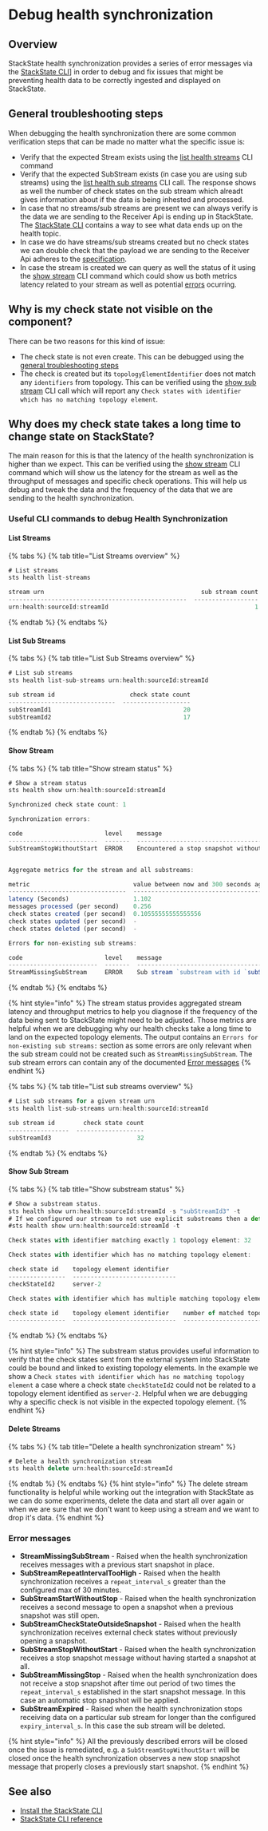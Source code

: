 # Debug health synchronization

## Overview
StackState health synchronization provides a series of error messages via the [StackState CLI](/setup/installation/cli-install.md)] in order to debug and fix issues that might be preventing health data to be correctly ingested and displayed on StackState.

## General troubleshooting steps
When debugging the health synchronization there are some common verification steps that can be made no matter what the specific issue is:
* Verify that the expected Stream exists using the [list health streams](debug-health-sync.md#list-streams) CLI command
* Verify that the expected SubStream exists (in case you are using sub streams) using the [list health sub streams](debug-health-sync.md#list-streams) CLI call. The response shows as well the number of check states on the sub stream which alreadt gives information about if the data is being inhested and processed.
* In case that no streams/sub streams are present we can always verify is the data we are sending to the Receiver Api is ending up in StackState. The [StackState CLI](../../setup/installation/cli-install.md) contains a way to see what data ends up on the health topic.
* In case we do have streams/sub streams created but no check states we can double check that the payload we are sending to the Receiver Api adheres to the [specification](/configure/health/send-health-data.md).
* In case the stream is created we can query as well the status of it using the [show stream](debug-health-sync.md#show-streams) CLI command which could show us both metrics latency related to your stream as well as potential [errors](debug-health-sync.md#error-messages) ocurring.

## Why is my check state not visible on the component?
There can be two reasons for this kind of issue:
* The check state is not even create. This can be debugged using the [general troubleshooting steps](debug-health-sync.md#general-troubleshooting-steps)
* The check is created but its `topologyElementIdentifier` does not match any `identifiers` from topology. This can be verified using the [show sub stream](debug-health-sync.md#show-sub-stream) CLI call which will report any `Check states with identifier which has no matching topology element`.

## Why does my check state takes a long time to change state on StackState?
The main reason for this is that the latency of the health synchronization is higher than we expect. This can be verified using the [show stream](debug-health-sync.md#show-streams) CLI command which will show us the latency for the stream as well as the throughput of messages and specific check operations. This will help us debug and tweak the data and the frequency of the data that we are sending to the health synchronization.

### Useful CLI commands to debug Health Synchronization
#### List Streams
{% tabs %}
{% tab title="List Streams overview" %}
```javascript
# List streams
sts health list-streams

stream urn                                            sub stream count
--------------------------------------------------  ------------------
urn:health:sourceId:streamId                                         1
```
{% endtab %}
{% endtabs %}

#### List Sub Streams
{% tabs %}
{% tab title="List Sub Streams overview" %}
```javascript
# List sub streams
sts health list-sub-streams urn:health:sourceId:streamId 

sub stream id                     check state count
------------------------------  -------------------
subStreamId1                                     20
subStreamId2                                     17
```
{% endtab %}
{% endtabs %}

#### Show Stream
{% tabs %}
{% tab title="Show stream status" %}
```javascript
# Show a stream status
sts health show urn:health:sourceId:streamId

Synchronized check state count: 1

Synchronization errors:

code                       level    message                                                        occurrence count
-------------------------  -------  -----------------------------------------------------------  ------------------
SubStreamStopWithoutStart  ERROR    Encountered a stop snapshot without seeing a start snapshot                   1


Aggregate metrics for the stream and all substreams:

metric                             value between now and 300 seconds ago    value between 300 and 600 seconds ago    value between 600 and 900 seconds ago
---------------------------------  ---------------------------------------  ---------------------------------------  ---------------------------------------
latency (Seconds)                  1.102                                    1.102                                    -
messages processed (per second)    0.256                                    0.16                                     -
check states created (per second)  0.10555555555555556                      0.10666666666666667                      -
check states updated (per second)  -                                        -                                        -
check states deleted (per second)  -                                        -                                        -

Errors for non-existing sub streams:

code                       level    message                                                                                  occurrence count
-------------------------  -------  ---------------------------------------------------------------------------------------  ------------------
StreamMissingSubStream     ERROR    Sub stream `substream with id `subStreamId2`` not started when receiving snapshot stop                    6
```
{% endtab %}
{% endtabs %}


{% hint style="info" %}
The stream status provides aggregated stream latency and throughput metrics to help you diagnose if the frequency of the data being sent to StackState might need to be adjusted. Those metrics are helpful when we are debugging why our health checks take a long time to land on the expected topology elements.
The output contains an `Errors for non-existing sub streams:` section as some errors are only relevant when the sub stream could not be created such as `StreamMissingSubStream`.
The sub stream errors can contain any of the documented [Error messages](debug-health-sync.md#error-messages)
{% endhint %}

{% tabs %}
{% tab title="List sub streams overview" %}
```javascript
# List sub streams for a given stream urn
sts health list-sub-streams urn:health:sourceId:streamId 

sub stream id        check state count
-----------------  -------------------
subStreamId3                        32
```
{% endtab %}
{% endtabs %}

#### Show Sub Stream
{% tabs %}
{% tab title="Show substream status" %}
```javascript
# Show a substream status.
sts health show urn:health:sourceId:streamId -s "subStreamId3" -t
# If we configured our stream to not use explicit substreams then a default substream can be reached by omitting the optional substreamId parameter as in: 
#sts health show urn:health:sourceId:streamId -t

Check states with identifier matching exactly 1 topology element: 32

Check states with identifier which has no matching topology element:

check state id    topology element identifier
----------------  -----------------------------
checkStateId2     server-2

Check states with identifier which has multiple matching topology elements:

check state id    topology element identifier    number of matched topology elements
----------------  -----------------------------  -------------------------------------
```
{% endtab %}
{% endtabs %}

{% hint style="info" %}
The substream status provides useful information to verify that the check states sent from the external system into StackState could be bound and linked to existing topology elements. In the example we show a `Check states with identifier which has no matching topology element` a case where a check state `checkStateId2` could not be related to a topology element identified as `server-2`. Helpful when we are debugging why a specific check is not visible in the expected topology element.
{% endhint %}

#### Delete Streams
{% tabs %}
{% tab title="Delete a health synchronization stream" %}
```javascript
# Delete a health synchronization stream
sts health delete urn:health:sourceId:streamId 

```
{% endtab %}
{% endtabs %}
{% hint style="info" %}
The delete stream functionality is helpful while working out the integration with StackState as we can do some experiments, delete the data and start all over again or when we are sure that we don't want to keep using a stream and we want to drop it's data.
{% endhint %}

### Error messages
* **StreamMissingSubStream** - Raised when the health synchronization receives messages with a previous start snapshot in place.
* **SubStreamRepeatIntervalTooHigh** - Raised when the health synchronization receives a `repeat_interval_s` greater than the configured max of 30 minutes.
* **SubStreamStartWithoutStop** - Raised when the health synchronization receives a second message to open a snapshot when a previous snapshot was still open.
* **SubStreamCheckStateOutsideSnapshot** - Raised when the health synchronization receives external check states without previously opening a snapshot.
* **SubStreamStopWithoutStart** - Raised when the health synchronization receives a stop snapshot message without having started a snapshot at all.
* **SubStreamMissingStop** - Raised when the health synchronization does not receive a stop snapshot after time out period of two times the `repeat_interval_s` established in the start snapshot message. In this case an automatic stop snapshot will be applied.
* **SubStreamExpired** - Raised when the health synchronization stops receiving data on a particular sub stream for longer than the configured `expiry_interval_s`. In this case the sub stream will be deleted.

{% hint style="info" %}
All the previously described errors will be closed once the issue is remediated, e.g. a `SubStreamStopWithoutStart` will be closed once the health synchronization observes a new stop snapshot message that properly closes a previously start snapshot.
{% endhint %}


## See also

* [Install the StackState CLI](/setup/installation/cli-install.md)
* [StackState CLI reference](/develop/reference/cli_reference.md)